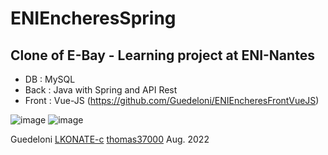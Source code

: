 # ENIEncheresSpring
## Clone of E-Bay - Learning project at ENI-Nantes
- DB : MySQL
- Back : Java with Spring and API Rest
- Front : Vue-JS (https://github.com/Guedeloni/ENIEncheresFrontVueJS)

![image](https://user-images.githubusercontent.com/89397894/187924287-7f695d6d-e6c3-44a7-860d-2210dfefdf5a.png)
![image](https://user-images.githubusercontent.com/89397894/187927377-d8d3b635-ba4b-4dd8-893e-14990b1c8034.png)

Guedeloni
<a href="https://github.com/LKONATE-c">LKONATE-c</a>
<a href="https://github.com/thomas37000">thomas37000</a>
Aug. 2022
